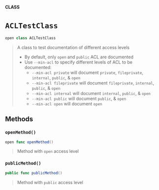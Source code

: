 **CLASS**

# `ACLTestClass`

```swift
open class ACLTestClass
```

> A class to test documentation of different access levels
> - By default, only `open` and `public` ACL are documented
> - Use `--min-acl` to specify different levels of ACL to be documented:
>   - `--min-acl private` will document `private`, `fileprivate`, `internal`, `public`, & `open`
>   - `--min-acl fileprivate` will document `fileprivate`, `internal`, `public`, & `open`
>   - `--min-acl internal` will document `internal`, `public`, & `open`
>   - `--min-acl public` will document `public`, & `open`
>   - `--min-acl open` will document `open`

## Methods
### `openMethod()`

```swift
open func openMethod()
```

> Method with `open` access level

### `publicMethod()`

```swift
public func publicMethod()
```

> Method with `public` access level
